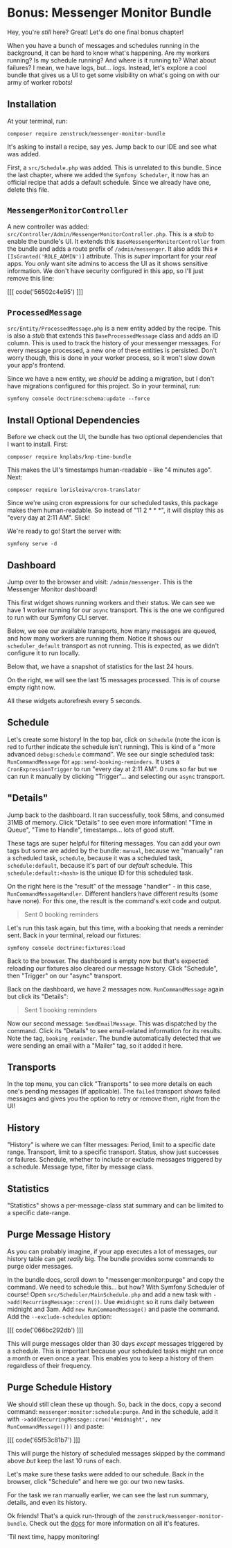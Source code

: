 # Bonus: Messenger Monitor Bundle

Hey, you're *still* here? Great! Let's do one final bonus chapter!

When you have a bunch of messages and schedules running in the background,
it can be hard to know what's happening. Are my workers running? Is my schedule
running? And where is it running to? What about failures? I mean, we have logs,
but... *logs*. Instead, let's explore a cool bundle that gives us a UI to get some
visibility on what's going on with our army of worker robots!

## Installation

At your terminal, run:

```terminal
composer require zenstruck/messenger-monitor-bundle
```

It's asking to install a recipe, say yes. Jump back to our IDE and see
what was added.

First, a `src/Schedule.php` was added. This is unrelated to this bundle.
Since the last chapter, where we added the `Symfony Scheduler`, it now
has an official recipe that adds a default schedule. Since we already
have one, delete this file.

## `MessengerMonitorController`

A new controller was added: `src/Controller/Admin/MessengerMonitorController.php`.
This is a *stub* to enable the bundle's UI. It extends this `BaseMessengerMonitorController`
from the bundle and adds a route prefix of `/admin/messenger`. It also
adds this `#[IsGranted('ROLE_ADMIN')]` attribute. This is *super* important
for your *real* apps. You *only* want site admins to access the UI as it
shows sensitive information. We don't have security configured in this app,
so I'll just remove this line:

[[[ code('56502c4e95') ]]]

## `ProcessedMessage`

`src/Entity/ProcessedMessage.php` is a new entity added by the recipe. This is
also a *stub* that extends this `BaseProcessedMessage` class and
adds an ID column. This is used to track the history of your messenger messages. For
every message processed, a new one of these entities is persisted. Don't worry
though, this is done in your worker process, so it won't slow down your
app's frontend.

Since we have a new entity, we *should* be adding a migration, but I
don't have migrations configured for this project. So in your terminal, run:

```terminal
symfony console doctrine:schema:update --force
```

## Install Optional Dependencies

Before we check out the UI, the bundle has two optional dependencies that
I want to install. First:

```terminal
composer require knplabs/knp-time-bundle
```

This makes the UI's timestamps human-readable - like "4 minutes ago". Next:

```terminal
composer require lorisleiva/cron-translator
```

Since we're using cron expressions for our scheduled tasks, this package
makes them human-readable. So instead of "11 2 * * *", it will display this
as "every day at 2:11 AM". Slick!

We're ready to go! Start the server with:

```terminal
symfony serve -d
```

## Dashboard

Jump over to the browser and visit: `/admin/messenger`. This is the
Messenger Monitor dashboard!

This first widget shows running workers and their status. We can see we
have 1 worker running for our `async` transport. This is the one we
configured to run with our Symfony CLI server.

Below, we see our available transports, how many messages are queued, and
how many workers are running them. Notice it shows our `scheduler_default`
transport as not running. This is expected, as we didn't configure it to run
locally.

Below that, we have a snapshot of statistics for the last 24 hours.

On the right, we will see the last 15 messages processed. This is of course
empty right now.

All these widgets autorefresh every 5 seconds.

## Schedule

Let's create some history! In the top bar, click on `Schedule` (note the
icon is red to further indicate the schedule isn't running). This is kind
of a "more advanced `debug:schedule` command". We see our single scheduled
task: `RunCommandMessage` for `app:send-booking-reminders`. It uses a
`CronExpressionTrigger` to run "every day at 2:11 AM". 0 runs so far but
we can run it manually by clicking "Trigger"... and selecting our `async`
transport.

## "Details"

Jump back to the dashboard. It ran successfully, took 58ms, and consumed
31MB of memory. Click "Details" to see even more information! "Time in Queue",
"Time to Handle", timestamps... lots of good stuff.

These tags are super helpful for filtering messages.
You can add your own tags but some are added by the bundle: `manual`, because
we "manually" ran a scheduled task, `schedule`, because it was a scheduled
task, `schedule:default`, because it's part of our *default* schedule.
This `schedule:default:<hash>` is the unique ID for this scheduled task.

On the right here is the "result" of the message "handler" - in this case,
`RunCommandMessageHandler`. Different handlers have different results (some
have none). For this one, the result is the command's exit code and output.

> Sent 0 booking reminders

Let's run this task again, but this time, with a booking that needs a reminder
sent. Back in your terminal, reload our fixtures:

```terminal
symfony console doctrine:fixtures:load
```

Back to the browser. The dashboard is empty now but that's expected: reloading our
fixtures also cleared our message history. Click "Schedule", then "Trigger" on our
"async" transport.

Back on the dashboard, we have 2 messages now. `RunCommandMessage` again but
click its "Details":

> Sent 1 booking reminders

Now our second message: `SendEmailMessage`. This was dispatched by the
command. Click its "Details" to see email-related information for its
results. Note the tag, `booking_reminder`. The bundle automatically
detected that we were sending an email with a "Mailer" tag, so it added
it here.

## Transports

In the top menu, you can click "Transports" to see more details on each
one's pending messages (if applicable). The `failed` transport shows
failed messages and gives you the option to retry or remove them, right
from the UI!

## History

"History" is where we can filter messages: Period, limit to a specific
date range. Transport, limit to a specific transport. Status, show just
successes or failures. Schedule, whether to include or exclude messages triggered
by a schedule. Message type, filter by message class.

## Statistics

"Statistics" shows a per-message-class stat summary and can be limited
to a specific date-range.

## Purge Message History

As you can probably imagine, if your app executes a lot of messages, our
history table can get *really* big. The bundle provides some commands to
purge older messages.

In the bundle docs, scroll down to "messenger:monitor:purge" and copy the
command. We need to schedule this... but how? With
Symfony Scheduler of course! Open `src/Scheduler/MainSchedule.php` and
add a new task with `->add(RecurringMessage::cron())`. Use `#midnight`
so it runs daily between midnight and 3am. Add `new RunCommandMessage()`
and paste the command. Add the `--exclude-schedules` option:

[[[ code('066bc292db') ]]]

This will purge
messages older than 30 days *except* messages triggered by a schedule.
This is important because your scheduled tasks might run once a month or even
once a year. This enables you to keep a history of them regardless of their frequency.

## Purge Schedule History

We should still clean these up though. So, back in the docs, copy a
second command: `messenger:monitor:schedule:purge`. And in the schedule,
add it with `->add(RecurringMessage::cron('#midnight', new RunCommandMessage()))`
and paste:

[[[ code('65f53c81b7') ]]]

This will purge the history of scheduled messages
skipped by the command above *but* keep the last 10 runs of each.

Let's make sure these tasks were added to our schedule. Back in the browser,
click "Schedule" and here we go: our two new tasks.

For the task we ran manually earlier, we can see the last run summary, details,
and even its history.

Ok friends! That's a quick run-through of the `zenstruck/messenger-monitor-bundle`.
Check out the [docs](https://github.com/zenstruck/messenger-monitor-bundle) for
more information on all it's features.

'Til next time, happy monitoring!
